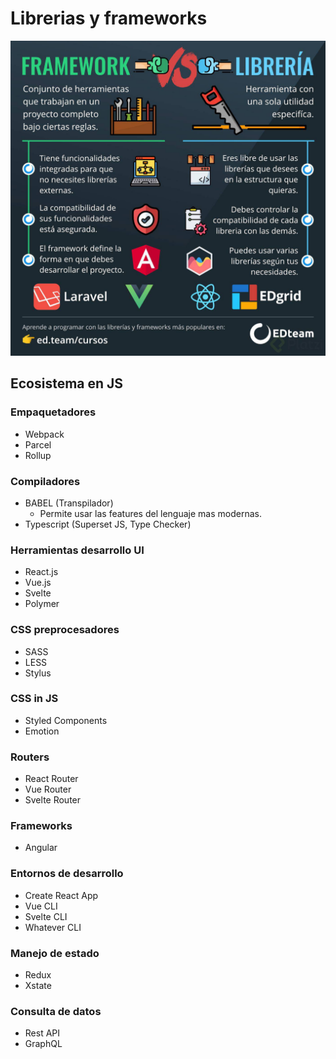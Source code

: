 # Librerias y frameworks

![](../../.gitbook/assets/image.png)

## Ecosistema en JS

### Empaquetadores

* Webpack
* Parcel
* Rollup

### Compiladores

* BABEL (Transpilador)
  * Permite usar las features del lenguaje mas modernas.
* Typescript (Superset JS, Type Checker)

### Herramientas desarrollo UI

* React.js
* Vue.js
* Svelte
* Polymer

### CSS preprocesadores

* SASS
* LESS
* Stylus

### CSS in JS

* Styled Components
* Emotion

### Routers

* React Router
* Vue Router
* Svelte Router

### Frameworks

* Angular

### Entornos de desarrollo

* Create React App
* Vue CLI
* Svelte CLI
* Whatever CLI

### Manejo de estado

* Redux
* Xstate

### Consulta de datos

* Rest API
* GraphQL
